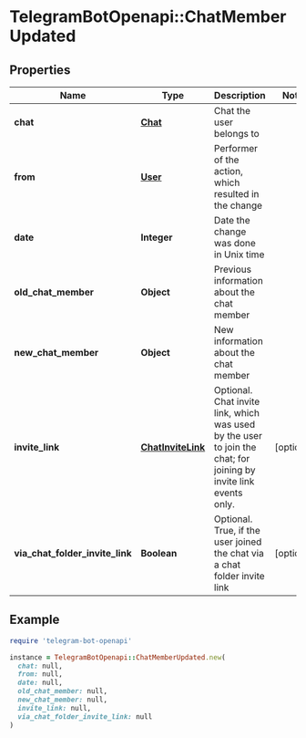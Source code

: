 # TelegramBotOpenapi::ChatMemberUpdated

## Properties

| Name | Type | Description | Notes |
| ---- | ---- | ----------- | ----- |
| **chat** | [**Chat**](Chat.md) | Chat the user belongs to |  |
| **from** | [**User**](User.md) | Performer of the action, which resulted in the change |  |
| **date** | **Integer** | Date the change was done in Unix time |  |
| **old_chat_member** | **Object** | Previous information about the chat member |  |
| **new_chat_member** | **Object** | New information about the chat member |  |
| **invite_link** | [**ChatInviteLink**](ChatInviteLink.md) | Optional. Chat invite link, which was used by the user to join the chat; for joining by invite link events only. | [optional] |
| **via_chat_folder_invite_link** | **Boolean** | Optional. True, if the user joined the chat via a chat folder invite link | [optional] |

## Example

```ruby
require 'telegram-bot-openapi'

instance = TelegramBotOpenapi::ChatMemberUpdated.new(
  chat: null,
  from: null,
  date: null,
  old_chat_member: null,
  new_chat_member: null,
  invite_link: null,
  via_chat_folder_invite_link: null
)
```

